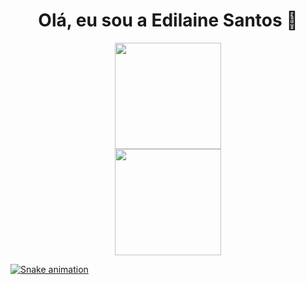 <h1 align="center">Olá, eu sou a Edilaine Santos 👋</h1>

<div align="center">
  <a href="https://github.com/edilaine-as">
  <img height="170em" wigth="100em" src="https://github-readme-stats.vercel.app/api?username=edilaine-as&show_icons=true&theme=kacho_ga&include_all_commits=true&count_private=true"/>
    <br>
  <img height="170em" wigth="100em" src="https://github-readme-stats.vercel.app/api/top-langs/?username=edilaine-as&layout=compact&langs_count=7&theme=kacho_ga"/>
</div>
  
![Snake animation](https://github.com/edilaine-as)  


